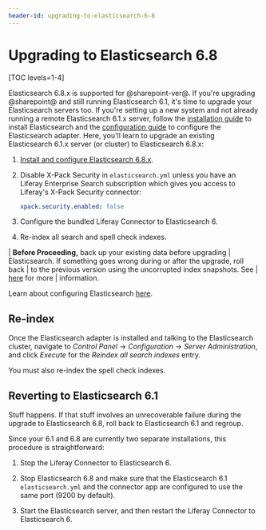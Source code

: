 ```yaml
---
header-id: upgrading-to-elasticsearch-6-8
---
```


# Upgrading to Elasticsearch 6.8

[TOC levels=1-4]

Elasticsearch 6.8.x is supported for @sharepoint-ver@. If you're upgrading
@sharepoint@ and still running Elasticsearch 6.1, it's time to upgrade your
Elasticsearch servers too. If you're setting up a new system and not already
running a remote Elasticsearch 6.1.x server, follow the 
[installation guide](/docs/7-2/deploy/-/knowledge_base/d/installing-elasticsearch) to install
Elasticsearch and the 
[configuration guide](/docs/7-2/deploy/-/knowledge_base/d/configuring-the-liferay-elasticsearch-connector)
to configure the Elasticsearch adapter. Here, you'll learn to upgrade an
existing Elasticsearch 6.1.x server (or cluster) to Elasticsearch 6.8.x:

1.  [Install and configure Elasticsearch 6.8.x](/docs/7-2/deploy/-/knowledge_base/d/elasticsearch).

2. Disable X-Pack Security in `elasticsearch.yml` unless you have an Liferay Enterprise Search subscription which gives you access to Liferay's X-Pack Security connector:

    ```yml
    xpack.security.enabled: false
    ```

3.  Configure the bundled Liferay Connector to Elasticsearch 6.

4.  Re-index all search  and spell check indexes.

| **Before Proceeding,** back up your existing data before upgrading
| Elasticsearch. If something goes wrong during or after the upgrade, roll back
| to the previous version using the uncorrupted index snapshots. See
| [here](/docs/7-2/deploy/-/knowledge_base/d/backing-up-elasticsearch) for more
| information.

Learn about configuring Elasticsearch [here](/docs/7-2/deploy/-/knowledge_base/d/configuring-the-liferay-elasticsearch-connector).

## Re-index

Once the Elasticsearch adapter is installed and talking to the Elasticsearch
cluster, navigate to *Control Panel* &rarr; *Configuration* &rarr; *Server
Administration*, and click *Execute* for the *Reindex all search indexes* entry.

You must also re-index the spell check indexes.

## Reverting to Elasticsearch 6.1 

Stuff happens. If that stuff involves an unrecoverable failure during the
upgrade to Elasticsearch 6.8, roll back to Elasticsearch 6.1 and regroup.

Since your 6.1 and 6.8 are currently two separate installations, this procedure
is straightforward:

1.  Stop the Liferay Connector to Elasticsearch 6.

2.  Stop Elasticsearch 6.8 and make sure that the Elasticsearch 6.1
    `elasticsearch.yml` and the connector app are configured to use the same
    port (9200 by default).

3.  Start the Elasticsearch server, and then restart the Liferay Connector to
    Elasticsearch 6.

